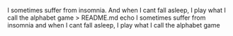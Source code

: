 I sometimes suffer from insomnia. And when I cant fall asleep, I play what I call the alphabet game > README.md
echo I sometimes suffer from insomnia and when I cant fall asleep, I play what I call the alphabet game
